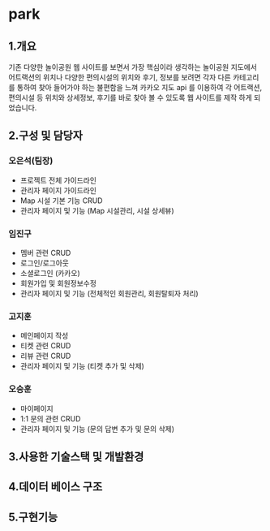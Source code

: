 <h1>park</h1>
<h2>1.개요</h2>
 기존 다양한 놀이공원 웹 사이트를 보면서 가장 핵심이라 생각하는 놀이공원 지도에서 어트랙션의 위치나 다양한 편의시설의 위치와 후기, 정보를 보려면 각자 다른 카테고리를 통하여 찾아 들어가야 하는 불편함을 느껴 카카오 지도 api 를 이용하여 각 어트랙션, 편의시설 등 위치와 상세정보, 후기를 바로 찾아 볼 수 있도록 웹 사이트를 제작 하게 되었습니다.
 <h2>2.구성 및 담당자</h2>
 
 ### 오은석(팀장)

- 프로젝트 전체 가이드라인
- 관리자 페이지 가이드라인
- Map 시설 기본 기능 CRUD
- 관리자 페이지 및 기능 (Map 시설관리, 시설 상세뷰)

### 임진구

- 멤버 관련 CRUD
- 로그인/로그아웃
- 소셜로그인 (카카오)
- 회원가입 및 회원정보수정
- 관리자 페이지 및 기능 (전체적인 회원관리, 회원탈퇴자 처리)

### 고지훈

- 메인페이지 작성
- 티켓 관련 CRUD
- 리뷰 관련 CRUD
- 관리자 페이지 및 기능 (티켓 추가 및 삭제)

### 오승훈

- 마이페이지
- 1:1 문의 관련 CRUD
- 관리자 페이지 및 기능 (문의 답변 추가 및 문의 삭제)

 <h2>3.사용한 기술스택 및 개발환경</h2>
 
 <h2>4.데이터 베이스 구조</h2>
 <h2>5.구현기능</h2>
